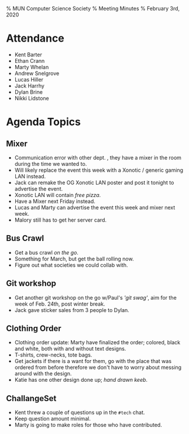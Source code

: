 % MUN Computer Science Society
% Meeting Minutes
% February 3rd, 2020

# Attendance

* Kent Barter
* Ethan Crann
* Marty Whelan
* Andrew Snelgrove
* Lucas Hiller
* Jack Harrhy
* Dylan Brine
* Nikki Lidstone

# Agenda Topics

## Mixer

- Communication error with other dept. , they have a mixer in the room during the time we wanted to.
- Will likely replace the event this week with a Xonotic / generic gaming LAN instead.
- Jack can remake the OG Xonotic LAN poster and post it tonight to advertise the event.
- Xonotic LAN will contain _free pizza_.
- Have a Mixer next Friday instead.
- Lucas and Marty can advertise the event this week and mixer next week.
- Malory still has to get her server card.

## Bus Crawl

- Get a bus crawl _on the go_.
- Something for March, but get the ball rolling now.
- Figure out what societies we could collab with.

## Git workshop

- Get another git workshop on the go w/Paul's _'git swag'_, aim for the week of Feb. 24th, post winter break.
- Jack gave sticker sales from 3 people to Dylan.

## Clothing Order

- Clothing order update: Marty have finalized the order; colored, black and white, both with and without text designs.
- T-shirts, crew-necks, tote bags.
- Get jackets if there is a want for them, go with the place that was ordered from before therefore we don't have to worry about messing around with the design.
- Katie has one other design done up; _hand drawn keeb_.

## ChallangeSet

- Kent threw a couple of questions up in the `#tech` chat.
- Keep question amount minimal.
- Marty is going to make roles for those who have contributed.

